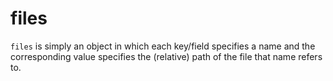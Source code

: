 # files

`files` is simply an object in which each key\/field specifies a name and the corresponding value specifies the \(relative\) path of the file that name refers to.

